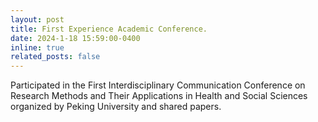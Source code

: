 ```yaml
---
layout: post
title: First Experience Academic Conference.
date: 2024-1-18 15:59:00-0400
inline: true
related_posts: false
---
```


Participated in the First Interdisciplinary Communication Conference on Research Methods and Their Applications in Health and Social Sciences organized by Peking University and shared papers. 
